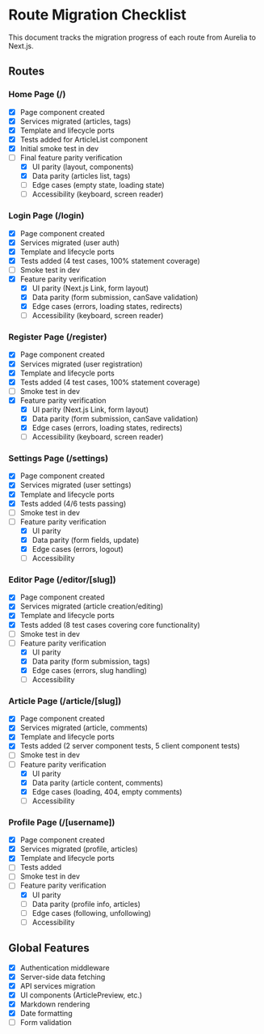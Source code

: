 # Route Migration Checklist

This document tracks the migration progress of each route from Aurelia to Next.js.

## Routes

### Home Page (/)
- [x] Page component created
- [x] Services migrated (articles, tags)
- [x] Template and lifecycle ports
- [x] Tests added for ArticleList component
- [x] Initial smoke test in dev
- [ ] Final feature parity verification
  - [x] UI parity (layout, components)
  - [x] Data parity (articles list, tags)
  - [ ] Edge cases (empty state, loading state)
  - [ ] Accessibility (keyboard, screen reader)

### Login Page (/login)
- [x] Page component created
- [x] Services migrated (user auth)
- [x] Template and lifecycle ports
- [x] Tests added (4 test cases, 100% statement coverage)
- [ ] Smoke test in dev
- [x] Feature parity verification
  - [x] UI parity (Next.js Link, form layout)
  - [x] Data parity (form submission, canSave validation)
  - [x] Edge cases (errors, loading states, redirects)
  - [ ] Accessibility (keyboard, screen reader)

### Register Page (/register)
- [x] Page component created
- [x] Services migrated (user registration)
- [x] Template and lifecycle ports
- [x] Tests added (4 test cases, 100% statement coverage)
- [ ] Smoke test in dev
- [x] Feature parity verification
  - [x] UI parity (Next.js Link, form layout)
  - [x] Data parity (form submission, canSave validation)
  - [x] Edge cases (errors, loading states, redirects)
  - [ ] Accessibility (keyboard, screen reader)

### Settings Page (/settings)
- [x] Page component created
- [x] Services migrated (user settings)
- [x] Template and lifecycle ports
- [x] Tests added (4/6 tests passing)
- [ ] Smoke test in dev
- [ ] Feature parity verification
  - [x] UI parity
  - [x] Data parity (form fields, update)
  - [x] Edge cases (errors, logout)
  - [ ] Accessibility

### Editor Page (/editor/[slug])
- [x] Page component created
- [x] Services migrated (article creation/editing)
- [x] Template and lifecycle ports
- [x] Tests added (8 test cases covering core functionality)
- [ ] Smoke test in dev
- [ ] Feature parity verification
  - [x] UI parity
  - [x] Data parity (form submission, tags)
  - [x] Edge cases (errors, slug handling)
  - [ ] Accessibility

### Article Page (/article/[slug])
- [x] Page component created
- [x] Services migrated (article, comments)
- [x] Template and lifecycle ports
- [x] Tests added (2 server component tests, 5 client component tests)
- [ ] Smoke test in dev
- [ ] Feature parity verification
  - [x] UI parity
  - [x] Data parity (article content, comments)
  - [x] Edge cases (loading, 404, empty comments)
  - [ ] Accessibility

### Profile Page (/[username])
- [x] Page component created
- [x] Services migrated (profile, articles)
- [x] Template and lifecycle ports
- [ ] Tests added
- [ ] Smoke test in dev
- [ ] Feature parity verification
  - [x] UI parity
  - [ ] Data parity (profile info, articles)
  - [ ] Edge cases (following, unfollowing)
  - [ ] Accessibility

## Global Features
- [x] Authentication middleware
- [x] Server-side data fetching
- [x] API services migration
- [x] UI components (ArticlePreview, etc.)
- [x] Markdown rendering
- [x] Date formatting
- [ ] Form validation
